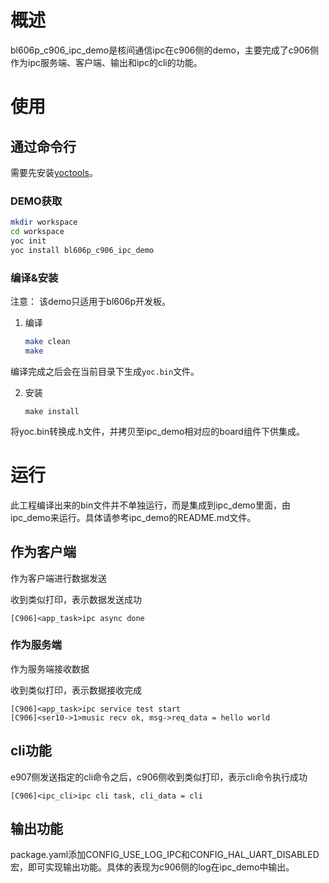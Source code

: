 # 概述
bl606p_c906_ipc_demo是核间通信ipc在c906侧的demo，主要完成了c906侧作为ipc服务端、客户端、输出和ipc的cli的功能。

# 使用

## 通过命令行
需要先安装[yoctools](https://www.xrvm.cn/document?temp=yoctools&slug=yocbook)。

### DEMO获取

```bash
mkdir workspace
cd workspace
yoc init
yoc install bl606p_c906_ipc_demo
```

### 编译&安装

注意：
    该demo只适用于bl606p开发板。

1. 编译

   ```bash
   make clean
   make
   ```
编译完成之后会在当前目录下生成`yoc.bin`文件。

2. 安装

   ```
   make install
   ```
将yoc.bin转换成.h文件，并拷贝至ipc_demo相对应的board组件下供集成。


# 运行

此工程编译出来的bin文件并不单独运行，而是集成到ipc_demo里面，由ipc_demo来运行。具体请参考ipc_demo的README.md文件。

## 作为客户端

作为客户端进行数据发送

收到类似打印，表示数据发送成功

```
[C906]<app_task>ipc async done
```

### 作为服务端

作为服务端接收数据

收到类似打印，表示数据接收完成

```
[C906]<app_task>ipc service test start
[C906]<ser10->1>music recv ok, msg->req_data = hello world
```

## cli功能

e907侧发送指定的cli命令之后，c906侧收到类似打印，表示cli命令执行成功

```
[C906]<ipc_cli>ipc cli task, cli_data = cli
```

## 输出功能

package.yaml添加CONFIG_USE_LOG_IPC和CONFIG_HAL_UART_DISABLED宏，即可实现输出功能。具体的表现为c906侧的log在ipc_demo中输出。